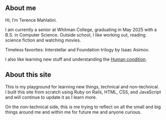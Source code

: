 ## About me 

Hi, I’m Terence Mahlatini. 

I am currently a senior at Whitman College, graduating in May 2025 with a B.S. in Computer Science. Outside school, I like working out, reading science fiction and watching movies. 

Timeless favorites: Interstellar and Foundation trilogy by Isaac Asimov. 

I also like learning new stuff and understanding the [Human condition](https://en.wikipedia.org/wiki/Human_condition). 

## About this site

This is my playground for learning new things, technical and non-technical. I built this site from scratch using Ruby on Rails, HTML, CSS, and JavaScript and will continue to update it as I learn more.

On the non-technical side, this is me trying to reflect on all the small and big things around me and within me for future me and anyone curious. 
